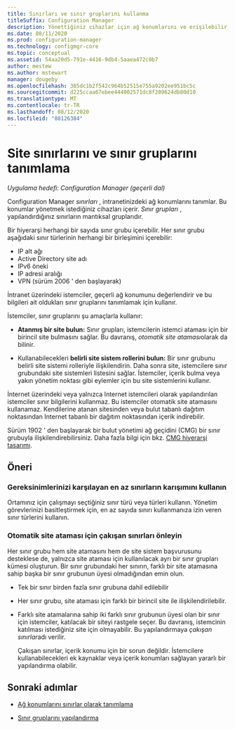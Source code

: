 ```yaml
---
title: Sınırları ve sınır gruplarını kullanma
titleSuffix: Configuration Manager
description: Yönettiğiniz cihazlar için ağ konumlarını ve erişilebilir site sistemlerini tanımlamak üzere sınırları ve sınır gruplarını kullanın.
ms.date: 08/11/2020
ms.prod: configuration-manager
ms.technology: configmgr-core
ms.topic: conceptual
ms.assetid: 54aa20d5-791e-4416-9db4-5aaea472c0b7
author: mestew
ms.author: mstewart
manager: dougeby
ms.openlocfilehash: 385dc1b2f542c964b52515e755a9202ee951bc5c
ms.sourcegitcommit: d225ccaa67ebee444002571dc8f289624db80d10
ms.translationtype: MT
ms.contentlocale: tr-TR
ms.lasthandoff: 08/12/2020
ms.locfileid: "88126384"
---
```

# <a name="define-site-boundaries-and-boundary-groups"></a>Site sınırlarını ve sınır gruplarını tanımlama

*Uygulama hedefi: Configuration Manager (geçerli dal)*

Configuration Manager *sınırları* , intranetinizdeki ağ konumlarını tanımlar. Bu konumlar yönetmek istediğiniz cihazları içerir. *Sınır grupları* , yapılandırdığınız sınırların mantıksal gruplarıdır.

Bir hiyerarşi herhangi bir sayıda sınır grubu içerebilir. Her sınır grubu aşağıdaki sınır türlerinin herhangi bir birleşimini içerebilir:  

- IP alt ağı  
- Active Directory site adı  
- IPv6 öneki  
- IP adresi aralığı  
- VPN (sürüm 2006 ' den başlayarak)

İntranet üzerindeki istemciler, geçerli ağ konumunu değerlendirir ve bu bilgileri ait oldukları sınır gruplarını tanımlamak için kullanır.  

İstemciler, sınır gruplarını şu amaçlarla kullanır:  

- **Atanmış bir site bulun:** Sınır grupları, istemcilerin istemci ataması için bir birincil site bulmasını sağlar. Bu davranış, *otomatik site ataması*olarak da bilinir.  

- Kullanabilecekleri **belirli site sistem rollerini bulun:** Bir sınır grubunu belirli site sistemi rolleriyle ilişkilendirin. Daha sonra site, istemcilere sınır grubundaki site sistemleri listesini sağlar. İstemciler, içerik bulma veya yakın yönetim noktası gibi eylemler için bu site sistemlerini kullanır.  

İnternet üzerindeki veya yalnızca Internet istemcileri olarak yapılandırılan istemciler sınır bilgilerini kullanmaz. Bu istemciler otomatik site atamasını kullanamaz. Kendilerine atanan sitesinden veya bulut tabanlı dağıtım noktasından Internet tabanlı bir dağıtım noktasından içerik indirebilir.  

Sürüm 1902 ' den başlayarak bir bulut yönetimi ağ geçidini (CMG) bir sınır grubuyla ilişkilendirebilirsiniz. Daha fazla bilgi için bkz. [CMG hiyerarşi tasarımı](../../../clients/manage/cmg/plan-cloud-management-gateway.md#hierarchy-design).<!--3640932-->


## <a name="recommendations"></a><a name="BKMK_BoundaryBestPractices"></a>Öneri

### <a name="use-a-mix-of-the-fewest-boundaries-that-meet-your-needs"></a>Gereksinimlerinizi karşılayan en az sınırların karışımını kullanın

Ortamınız için çalışmayı seçtiğiniz sınır türü veya türleri kullanın. Yönetim görevlerinizi basitleştirmek için, en az sayıda sınırı kullanmanıza izin veren sınır türlerini kullanın.

### <a name="avoid-overlapping-boundaries-for-automatic-site-assignment"></a>Otomatik site ataması için çakışan sınırları önleyin

Her sınır grubu hem site atamasını hem de site sistem başvurusunu desteklese de, yalnızca site ataması için kullanılacak ayrı bir sınır grupları kümesi oluşturun. Bir sınır grubundaki her sınırın, farklı bir site atamasına sahip başka bir sınır grubunun üyesi olmadığından emin olun.

- Tek bir sınır birden fazla sınır grubuna dahil edilebilir  

- Her sınır grubu, site ataması için farklı bir birincil site ile ilişkilendirilebilir.  

- Farklı site atamalarına sahip iki farklı sınır grubunun üyesi olan bir sınır için istemciler, katılacak bir siteyi rastgele seçer. Bu davranış, istemcinin katılması istediğiniz site için olmayabilir. Bu yapılandırmaya *çakışan sınırlar*adı verilir.  

    Çakışan sınırlar, içerik konumu için bir sorun değildir. İstemcilere kullanabilecekleri ek kaynaklar veya içerik konumları sağlayan yararlı bir yapılandırma olabilir.  


## <a name="next-steps"></a>Sonraki adımlar

- [Ağ konumlarını sınırlar olarak tanımlama](boundaries.md)

- [Sınır gruplarını yapılandırma](boundary-groups.md)
